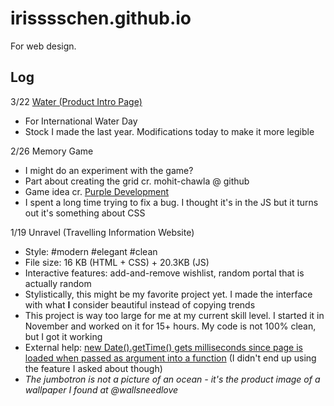 # irisssschen.github.io
For web design.

## Log

3/22 [Water (Product Intro Page)](https://irisssschen.github.io/)
* For International Water Day
* Stock I made the last year. Modifications today to make it more legible

2/26 Memory Game
* I might do an experiment with the game?
* Part about creating the grid cr. mohit-chawla @ github
* Game idea cr. [Purple Development](https://www.facebook.com/PurpleDevelopment)
* I spent a long time trying to fix a bug. I thought it's in the JS but it turns out it's something about CSS

1/19 Unravel (Travelling Information Website)
* Style: #modern #elegant #clean
* File size: 16 KB (HTML + CSS) + 20.3KB (JS)
* Interactive features: add-and-remove wishlist, random portal that is actually random
* Stylistically, this might be my favorite project yet. I made the interface with what **I** consider beautiful instead of copying trends
* This project is way too large for me at my current skill level. I started it in November and worked on it for 15+ hours. My code is not 100% clean, but I got it working
* External help: [new Date().getTime() gets milliseconds since page is loaded when passed as argument into a function](https://stackoverflow.com/questions/70728609/new-date-gettime-gets-milliseconds-since-page-is-loaded-when-passed-as-argum) (I didn't end up using the feature I asked about though)
* *The jumbotron is not a picture of an ocean - it's the product image of a wallpaper I found at @wallsneedlove*

